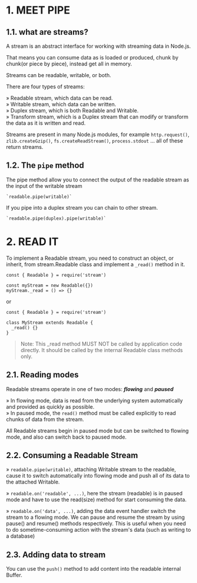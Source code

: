 # 1. MEET PIPE
## 1.1. what are streams?
A stream is an abstract interface for working with streaming data in Node.js.

That means you can consume data as is loaded or produced, chunk by chunk(or piece by piece), instead get all in memory.

Streams can be readable, writable, or both.

There are four types of streams:

  » Readable stream, which data can be read.  
  » Writable stream, which data can be written.  
  » Duplex stream, which is both Readable and Writable.  
  » Transform stream, which is a Duplex stream that can modify or transform the data as it is written and read.

Streams are present in many Node.js modules, for example `http.request()`, `zlib.createGzip()`, `fs.createReadStream()`, `process.stdout` ... all of these return streams.

## 1.2. The `pipe` method
The pipe method allow you to connect the output of the readable stream as the input of the writable stream

    `readable.pipe(writable)`

If you pipe into a duplex stream you can chain to other stream.

    `readable.pipe(duplex).pipe(writable)`

# 2. READ IT
To implement a Readable stream, you need to construct an object, or inherit, from stream.Readable class and implement a `_read()` method in it.

    const { Readable } = require('stream')

    const myStream = new Readable({})
    myStream._read = () => {}

or

    const { Readable } = require('stream')

    class MyStream extends Readable {
      _read() {}
    }

> Note: This _read method MUST NOT be called by application code directly. It should be called by the internal Readable class methods only.

## 2.1. Reading modes
Readable streams operate in one of two modes: ***flowing*** and ***paused***

  » In flowing mode, data is read from the underlying system automatically and provided as quickly as possible.  
  » In paused mode, the `read()` method must be called explicitly to read chunks of data from the stream.

All Readable streams begin in paused mode but can be switched to flowing mode, and also can switch back to paused mode.

## 2.2. Consuming a Readable Stream
» `readable.pipe(writable)`, attaching Writable stream to the readable, cause it to switch automatically into flowing mode and push all of its data to the attached Writable. 

» `readable.on('readable', ...)`, here the stream (readable) is in paused mode and have to use the read(size) method for start consuming the data. 

» `readable.on('data', ...)`, adding the data event handler switch the stream to a flowing mode. We can pause and resume the stream by using pause() and resume() methods respectively. This is useful when you need to do sometime-consuming action with the stream's data (such as writing to a database)

## 2.3. Adding data to stream
You can use the `push()` method to add content into the readable internal Buffer.